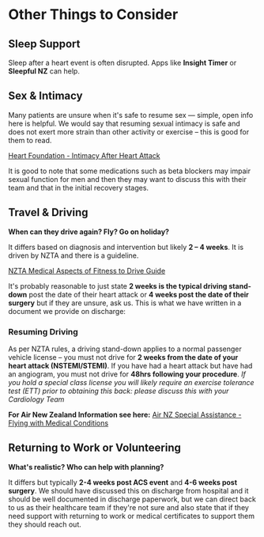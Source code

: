 # Other Things to Consider

## Sleep Support

Sleep after a heart event is often disrupted. Apps like **Insight Timer** or **Sleepful NZ** can help.

## Sex & Intimacy

Many patients are unsure when it's safe to resume sex — simple, open info here is helpful. We would say that resuming sexual intimacy is safe and does not exert more strain than other activity or exercise – this is good for them to read.

[Heart Foundation - Intimacy After Heart Attack](https://www.heartfoundation.org.nz/your-heart/post-heart-attack/intimacy-sex#:~:text=Getting%20sexually%20aroused%20will%20not,any%20heart%20attack%20warning%20signs)

It is good to note that some medications such as beta blockers may impair sexual function for men and then they may want to discuss this with their team and that in the initial recovery stages.

## Travel & Driving

**When can they drive again? Fly? Go on holiday?**

It differs based on diagnosis and intervention but likely **2 – 4 weeks**. It is driven by NZTA and there is a guideline.

[NZTA Medical Aspects of Fitness to Drive Guide](https://www.nzta.govt.nz/assets/resources/medical-aspects/Medical-aspects-of-fitness-to-drive-a-guide-for-health-practitioners.pdf)

It's probably reasonable to just state **2 weeks is the typical driving stand-down** post the date of their heart attack or **4 weeks post the date of their surgery** but if they are unsure, ask us. This is what we have written in a document we provide on discharge:

### Resuming Driving

As per NZTA rules, a driving stand-down applies to a normal passenger vehicle license – you must not drive for **2 weeks from the date of your heart attack (NSTEMI/STEMI)**. If you have had a heart attack but have had an angiogram, you must not drive for **48hrs following your procedure**. *If you hold a special class license you will likely require an exercise tolerance test (ETT) prior to obtaining this back: please discuss this with your Cardiology Team*

**For Air New Zealand Information see here:** [Air NZ Special Assistance - Flying with Medical Conditions](https://www.airnewzealand.co.nz/special-assistance-flying-with-medical-conditions)

## Returning to Work or Volunteering

**What's realistic? Who can help with planning?**

It differs but typically **2-4 weeks post ACS event** and **4-6 weeks post surgery**. We should have discussed this on discharge from hospital and it should be well documented in discharge paperwork, but we can direct back to us as their healthcare team if they're not sure and also state that if they need support with returning to work or medical certificates to support them they should reach out.